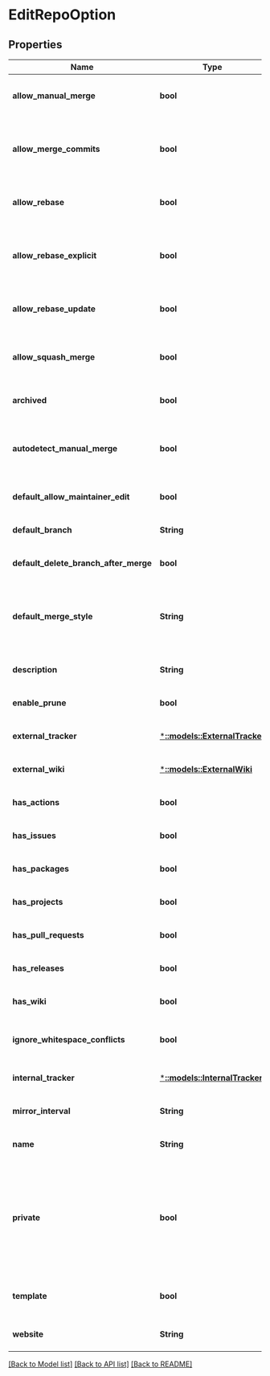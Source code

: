 # EditRepoOption

## Properties
Name | Type | Description | Notes
------------ | ------------- | ------------- | -------------
**allow_manual_merge** | **bool** | either &#x60;true&#x60; to allow mark pr as merged manually, or &#x60;false&#x60; to prevent it. | [optional] [default to null]
**allow_merge_commits** | **bool** | either &#x60;true&#x60; to allow merging pull requests with a merge commit, or &#x60;false&#x60; to prevent merging pull requests with merge commits. | [optional] [default to null]
**allow_rebase** | **bool** | either &#x60;true&#x60; to allow rebase-merging pull requests, or &#x60;false&#x60; to prevent rebase-merging. | [optional] [default to null]
**allow_rebase_explicit** | **bool** | either &#x60;true&#x60; to allow rebase with explicit merge commits (--no-ff), or &#x60;false&#x60; to prevent rebase with explicit merge commits. | [optional] [default to null]
**allow_rebase_update** | **bool** | either &#x60;true&#x60; to allow updating pull request branch by rebase, or &#x60;false&#x60; to prevent it. | [optional] [default to null]
**allow_squash_merge** | **bool** | either &#x60;true&#x60; to allow squash-merging pull requests, or &#x60;false&#x60; to prevent squash-merging. | [optional] [default to null]
**archived** | **bool** | set to &#x60;true&#x60; to archive this repository. | [optional] [default to null]
**autodetect_manual_merge** | **bool** | either &#x60;true&#x60; to enable AutodetectManualMerge, or &#x60;false&#x60; to prevent it. Note: In some special cases, misjudgments can occur. | [optional] [default to null]
**default_allow_maintainer_edit** | **bool** | set to &#x60;true&#x60; to allow edits from maintainers by default | [optional] [default to null]
**default_branch** | **String** | sets the default branch for this repository. | [optional] [default to null]
**default_delete_branch_after_merge** | **bool** | set to &#x60;true&#x60; to delete pr branch after merge by default | [optional] [default to null]
**default_merge_style** | **String** | set to a merge style to be used by this repository: \&quot;merge\&quot;, \&quot;rebase\&quot;, \&quot;rebase-merge\&quot;, or \&quot;squash\&quot;. | [optional] [default to null]
**description** | **String** | a short description of the repository. | [optional] [default to null]
**enable_prune** | **bool** | enable prune - remove obsolete remote-tracking references | [optional] [default to null]
**external_tracker** | [***::models::ExternalTracker**](ExternalTracker.md) |  | [optional] [default to null]
**external_wiki** | [***::models::ExternalWiki**](ExternalWiki.md) |  | [optional] [default to null]
**has_actions** | **bool** | either &#x60;true&#x60; to enable actions unit, or &#x60;false&#x60; to disable them. | [optional] [default to null]
**has_issues** | **bool** | either &#x60;true&#x60; to enable issues for this repository or &#x60;false&#x60; to disable them. | [optional] [default to null]
**has_packages** | **bool** | either &#x60;true&#x60; to enable packages unit, or &#x60;false&#x60; to disable them. | [optional] [default to null]
**has_projects** | **bool** | either &#x60;true&#x60; to enable project unit, or &#x60;false&#x60; to disable them. | [optional] [default to null]
**has_pull_requests** | **bool** | either &#x60;true&#x60; to allow pull requests, or &#x60;false&#x60; to prevent pull request. | [optional] [default to null]
**has_releases** | **bool** | either &#x60;true&#x60; to enable releases unit, or &#x60;false&#x60; to disable them. | [optional] [default to null]
**has_wiki** | **bool** | either &#x60;true&#x60; to enable the wiki for this repository or &#x60;false&#x60; to disable it. | [optional] [default to null]
**ignore_whitespace_conflicts** | **bool** | either &#x60;true&#x60; to ignore whitespace for conflicts, or &#x60;false&#x60; to not ignore whitespace. | [optional] [default to null]
**internal_tracker** | [***::models::InternalTracker**](InternalTracker.md) |  | [optional] [default to null]
**mirror_interval** | **String** | set to a string like &#x60;8h30m0s&#x60; to set the mirror interval time | [optional] [default to null]
**name** | **String** | name of the repository | [optional] [default to null]
**private** | **bool** | either &#x60;true&#x60; to make the repository private or &#x60;false&#x60; to make it public. Note: you will get a 422 error if the organization restricts changing repository visibility to organization owners and a non-owner tries to change the value of private. | [optional] [default to null]
**template** | **bool** | either &#x60;true&#x60; to make this repository a template or &#x60;false&#x60; to make it a normal repository | [optional] [default to null]
**website** | **String** | a URL with more information about the repository. | [optional] [default to null]

[[Back to Model list]](../README.md#documentation-for-models) [[Back to API list]](../README.md#documentation-for-api-endpoints) [[Back to README]](../README.md)


